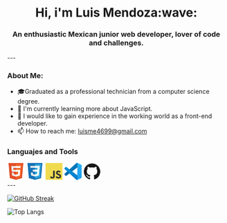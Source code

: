 <div class = "header" align = "center">
  <h1>Hi, i'm Luis Mendoza:wave:</h1>
  <h3>An enthusiastic Mexican junior web developer, lover of code and challenges.</h3>
</div>
---
  <h3>About Me:</h3>

- :mortar_board:Graduated as a professional technician from a computer science degree.
- 🌱 I'm currently learning more about JavaScript.
- 👯 I would like to gain experience in the working world as a front-end developer.
- 📫 How to reach me: luisme4699@gmail.com

<div align="left">
  <h3>Languajes and Tools</h3>
  <div>
    <img src="https://github.com/devicons/devicon/blob/master/icons/html5/html5-original.svg" title="html5" width="40" height="40">
    <img src="https://github.com/devicons/devicon/blob/master/icons/css3/css3-original.svg" title="ccs" width="40" height="40">
    <img src="https://github.com/devicons/devicon/blob/master/icons/javascript/javascript-original.svg" title="javascript" width="40" height="40">
    <img src="https://github.com/devicons/devicon/blob/master/icons/vscode/vscode-original.svg" title="visualstudio" width="40" height="40">
    <img src="https://github.com/devicons/devicon/blob/master/icons/github/github-original.svg" title="javascript" width="40" height="40">
  </div>
</div>
---

[![GitHub Streak](http://github-readme-streak-stats.herokuapp.com?user=LuisMendozaDevs&theme=radical&date_format=j%20M%5B%20Y%5D&card_width=500)](https://git.io/streak-stats)

![Top Langs](https://github-readme-stats.vercel.app/api/top-langs/?username=LuisMendozaDevs&hide_progress=true)
